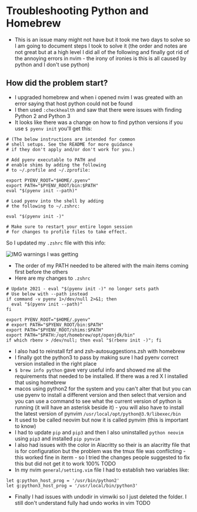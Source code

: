 # Troubleshooting Python and Homebrew
* This is an issue many might not have but it took me two days to solve so I am going to document steps I took to solve it (the order and notes are not great but at a high level I did all of the following and finally got rid of the annoying errors in nvim - the irony of ironies is this is all caused by python and I don't use python)

## How did the problem start?
* I upgraded homebrew and when i opened nvim I was greated with an error saying that host python could not be found
* I then used `:checkhealth` and saw that there were issues with finding Python 2  and Python 3
* It looks like there was a change on how to find python versions if you use `$ pyenv init` you'll get this:

```
# (The below instructions are intended for common
# shell setups. See the README for more guidance
# if they don't apply and/or don't work for you.)

# Add pyenv executable to PATH and
# enable shims by adding the following
# to ~/.profile and ~/.zprofile:

export PYENV_ROOT="$HOME/.pyenv"
export PATH="$PYENV_ROOT/bin:$PATH"
eval "$(pyenv init --path)"

# Load pyenv into the shell by adding
# the following to ~/.zshrc:

eval "$(pyenv init -)"

# Make sure to restart your entire logon session
# for changes to profile files to take effect.
```

So I updated my `.zshrc` file with this info: 

![IMG warnings I was getting](https://i.imgur.com/Bpajvqa.png) 

* The order of my PATH needed to be altered with the main items coming first before the others
* Here are my changes to `.zshrc`

```
# Update 2021 - eval "$(pyenv init -)" no longer sets path
# Use below with --path instead
if command -v pyenv 1>/dev/null 2>&1; then
  eval "$(pyenv init --path)"
fi

export PYENV_ROOT="$HOME/.pyenv"
# export PATH="$PYENV_ROOT/bin:$PATH"
export PATH="$PYENV_ROOT/shims:$PATH"
export PATH="$PATH:/opt/homebrew/opt/openjdk/bin"
if which rbenv > /dev/null; then eval "$(rbenv init -)"; fi
```

* I also had to reinstall fzf and zsh-autosuggestions.zsh with homebrew
* I finally got the python3 to pass by making sure I had pyenv correct version installed in the right place
* `$ brew info python` gave very useful info and showed me all the requirements that needed to be installed. If there was a red X I installed that using homebrew
* macos using python2 for the system and you can't alter that but you can use pyenv to install a different version and then select that version and you can use a command to see what the current version of python is running (it will have an asterisk beside it) - you will also have to install the latest version of pynvim `/usr/local/opt/python@3.9/libexec/bin` 
* It used to be called neovim but now it is called pynvim (this is important to know)
* I had to update `pip` and `pip3` and then I also uninstalled `python neovim` using `pip3` and installed `pip pynvim`
* I also had issues with the color in Alacritty so their is an alacritty file that is for configuration but the problem was the tmux file was conflicting - this worked fine in iterm - so I tried the changes people suggested to fix this but did not get it to work 100% TODO
* In my nvim `general/setting.vim` file I had to establish two variables like: 
  
```
let g:python_host_prog = '/usr/bin/python2'
let g:python3_host_prog = '/usr/local/bin/python3'
```

* Finally I had issues with undodir in vimwiki so I just deleted the folder. I still don't understand fully had undo works in vim TODO
